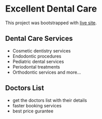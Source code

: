 # Excellent Dental Care

This project was bootstrapped with [live site](https://dental-service-authentication.web.app/).

## Dental Care Services
* Cosmetic dentistry services
* Endodontic procedures
* Pediatric dental services
* Periodontal treatments
* Orthodontic services
and more...

## Doctors List
* get the doctors list with their details
* faster booking services
* best price gurantee




